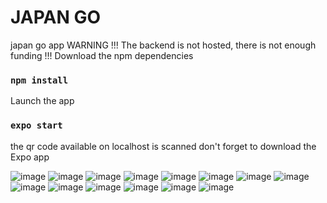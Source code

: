 # JAPAN GO
japan go app
WARNING !!! The backend is not hosted, there is not enough funding !!!
Download the npm dependencies
### `npm install`
Launch the app
### `expo start`
the qr code available on localhost is scanned
don't forget to download the Expo app

![image](https://user-images.githubusercontent.com/85076219/206913929-ccce93e7-1ac0-486e-aad5-53f04129cb36.png)
![image](https://user-images.githubusercontent.com/85076219/206913944-52d051b0-53f2-4e9d-954c-29ea7f9b56a4.png)
![image](https://user-images.githubusercontent.com/85076219/206913950-a7b9bdc9-c192-4fbc-8a49-b8842a6b5664.png)
![image](https://user-images.githubusercontent.com/85076219/206913955-964490e8-c003-42dd-a3dc-a63ab3ee4684.png)
![image](https://user-images.githubusercontent.com/85076219/206913959-c0e4bc74-178d-4b2b-b89e-1b5a863225e7.png)
![image](https://user-images.githubusercontent.com/85076219/206913963-83012dcc-aea7-4f3f-b390-4d854b40a2c5.png)
![image](https://user-images.githubusercontent.com/85076219/206913969-d4450cc8-053a-4862-9869-1bc33d1d01d8.png)
![image](https://user-images.githubusercontent.com/85076219/206913975-e382d68b-ed6b-4af3-afeb-ad78b2a62abd.png)
![image](https://user-images.githubusercontent.com/85076219/206913979-0b270647-7e22-4eb2-a72e-55c854d287bf.png)
![image](https://user-images.githubusercontent.com/85076219/206913986-1079d088-4433-472b-b3e5-a247822654c6.png)
![image](https://user-images.githubusercontent.com/85076219/206913988-0b118099-1fad-494c-8170-cfdf32d34e6b.png)
![image](https://user-images.githubusercontent.com/85076219/206913993-9ca50ec8-9fe8-42f4-88d7-27c4f5b9d464.png)
![image](https://user-images.githubusercontent.com/85076219/206913998-e3428763-3db6-4dec-8032-ad33d4ca0570.png)
![image](https://user-images.githubusercontent.com/85076219/206914022-6354aeb5-be53-4e9e-8361-ca1f1f496031.png)
